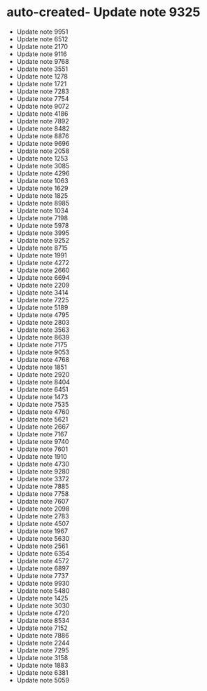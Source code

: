 # auto-created- Update note 9325
- Update note 9951
- Update note 6512
- Update note 2170
- Update note 9116
- Update note 9768
- Update note 3551
- Update note 1278
- Update note 1721
- Update note 7283
- Update note 7754
- Update note 9072
- Update note 4186
- Update note 7892
- Update note 8482
- Update note 8876
- Update note 9696
- Update note 2058
- Update note 1253
- Update note 3085
- Update note 4296
- Update note 1063
- Update note 1629
- Update note 1825
- Update note 8985
- Update note 1034
- Update note 7198
- Update note 5978
- Update note 3995
- Update note 9252
- Update note 8715
- Update note 1991
- Update note 4272
- Update note 2660
- Update note 6694
- Update note 2209
- Update note 3414
- Update note 7225
- Update note 5189
- Update note 4795
- Update note 2803
- Update note 3563
- Update note 8639
- Update note 7175
- Update note 9053
- Update note 4768
- Update note 1851
- Update note 2920
- Update note 8404
- Update note 6451
- Update note 1473
- Update note 7535
- Update note 4760
- Update note 5621
- Update note 2667
- Update note 7167
- Update note 9740
- Update note 7601
- Update note 1910
- Update note 4730
- Update note 9280
- Update note 3372
- Update note 7885
- Update note 7758
- Update note 7607
- Update note 2098
- Update note 2783
- Update note 4507
- Update note 1967
- Update note 5630
- Update note 2561
- Update note 6354
- Update note 4572
- Update note 6897
- Update note 7737
- Update note 9930
- Update note 5480
- Update note 1425
- Update note 3030
- Update note 4720
- Update note 8534
- Update note 7152
- Update note 7886
- Update note 2244
- Update note 7295
- Update note 3158
- Update note 1883
- Update note 6381
- Update note 5059
